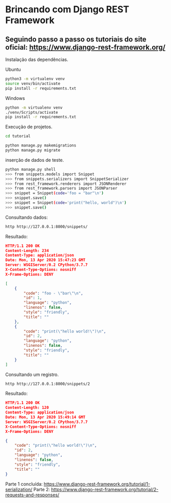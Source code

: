 # Brincando com Django REST Framework

## Seguindo passo a passo os tutoriais do site oficial: https://www.django-rest-framework.org/

Instalação das dependências.

Ubuntu
```sh
python3 -m virtualenv venv
source venv/bin/activate
pip install -r requirements.txt
```

Windows
```sh
python -m virtualenv venv
./venv/Scripts/activate
pip install -r requirements.txt
```

Execução de projetos.
```sh
cd tutorial

python manage.py makemigrations
python manage.py migrate
```

inserção de dados de teste.
```sh
python manage.py shell
>>> from snippets.models import Snippet
>>> from snippets.serializers import SnippetSerializer
>>> from rest_framework.renderers import JSONRenderer
>>> from rest_framework.parsers import JSONParser
>>> snippet = Snippet(code='foo = "bar"\n')
>>> snippet.save()
>>> snippet = Snippet(code='print("hello, world")\n')
>>> snippet.save()
```

Consultando dados:
```sh
http http://127.0.0.1:8000/snippets/
```

Resultado:
```json
HTTP/1.1 200 OK
Content-Length: 234
Content-Type: application/json      
Date: Mon, 13 Apr 2020 15:47:23 GMT 
Server: WSGIServer/0.2 CPython/3.7.7
X-Content-Type-Options: nosniff     
X-Frame-Options: DENY

[
    {
        "code": "foo - \"bar\"\n",  
        "id": 1,
        "language": "python",
        "linenos": false,
        "style": "friendly",
        "title": ""
    },
    {
        "code": "print(\"hello world!\")\n",
        "id": 2,
        "language": "python",
        "linenos": false,
        "style": "friendly",
        "title": ""
    }
]
```

Consultando um registro.
```sh
http http://127.0.0.1:8000/snippets/2
```

Resultado:
```json
HTTP/1.1 200 OK
Content-Length: 120
Content-Type: application/json
Date: Mon, 13 Apr 2020 15:49:14 GMT
Server: WSGIServer/0.2 CPython/3.7.7
X-Content-Type-Options: nosniff
X-Frame-Options: DENY

{
    "code": "print(\"hello world!\")\n",
    "id": 2,
    "language": "python",
    "linenos": false,
    "style": "friendly",
    "title": ""
}
```

Parte 1 concluída: https://www.django-rest-framework.org/tutorial/1-serialization/
Parte 2: https://www.django-rest-framework.org/tutorial/2-requests-and-responses/
